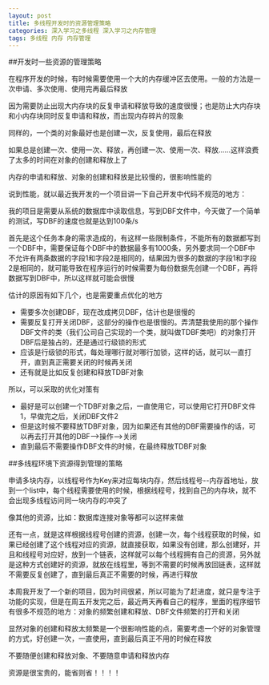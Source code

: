 ```yaml
---
layout: post
title: 多线程开发时的资源管理策略
categories: 深入学习之多线程 深入学习之内存管理
tags: 多线程 内存 内存管理 
---
```


##开发时一些资源的管理策略

在程序开发的时候，有时候需要使用一个大的内存缓冲区去使用。一般的方法是一次申请、多次使用、使用完再最后释放

因为需要防止出现大内存块的反复申请和释放导致的速度很慢；也是防止大内存块和小内存块同时反复申请和释放，而出现内存碎片的现象

同样的，一个类的对象最好也是创建一次，反复使用，最后在释放

如果总是创建一次、使用一次、释放，再创建一次、使用一次、释放……这样浪费了太多的时间在对象的创建和释放上了

内存的申请和释放、对象的创建和释放是比较慢的，很影响性能的

说到性能，就以最近我开发的一个项目讲一下自己开发中代码不规范的地方：

我的项目是需要从系统的数据库中读取信息，写到DBF文件中，今天做了一个简单的测试，写DBF的速度也就是达到100条/s

首先是这个任务本身的需求造成的，有这样一些限制条件，不能所有的数据都写到一个DBF中，需要保证每个DBF中的数据最多有1000条，另外要求同一个DBF中不允许有两条数据的字段1和字段2是相同的，结果因为很多的数据的字段1和字段2是相同的，就可能导致在程序运行的时候需要为每份数据先创建一个DBF，再将数据写到DBF中，所以这样就可能会很慢

估计的原因有如下几个，也是需要重点优化的地方

* 需要多次创建DBF，现在改成拷贝DBF，估计也是很慢的
* 需要反复打开关闭DBF，这部分的操作也是很慢的。弄清楚我使用的那个操作DBF文件的类（我们公司自己实现的一个类，就叫做TDBF类吧）的对象打开DBF后是独占的，还是通过行级锁的形式
* 应该是行级锁的形式，每处理哪行就对哪行加锁，这样的话，就可以一直打开，直到真正需要关闭的时候再关闭
* 还有就是比如反复创建和释放TDBF对象

所以，可以采取的优化对策有

* 最好是可以创建一个TDBF对象之后，一直使用它，可以使用它打开DBF文件1，早做完之后，关闭DBF文件2
* 但是这时候不要释放TDBF对象，因为如果还有其他的DBF需要操作的话，可以再去打开其他的DBF-->操作-->关闭
* 直到最后不需要操作DBF文件的时候，在最终释放TDBF对象

##多线程环境下资源得到管理的策略

申请多块内存，以线程号作为Key来对应每块内存，然后线程号--内存首地址，放到一个list中，每个线程需要使用的时候，根据线程号，找到自己的内存块，就不会出现多线程访问同一块内存的冲突了

像其他的资源，比如：数据库连接对象等都可以这样来做

还有一点，就是这样根据线程号创建的资源，创建一次，每个线程获取的时候，如果已经创建了这个线程对应的资源，就直接获取，如果没有创建，那么创建好，并且和线程号对应好，放到一个链表，这样就可以每个线程拥有自己的资源，另外就是这种方式创建好的资源，就放在线程里，等到不需要的时候再放回链表，这样就不需要反复创建了，直到最后真正不需要的时候，再进行释放

本周我开发了一个新的项目，因为时间很紧，所以可能为了赶进度，就只是专注于功能的实现，但是在周五开发完之后，最近两天再看自己的程序，里面的程序细节有很多不规范的地方：对象的频繁创建和释放、DBF文件频繁的打开和关闭

显然对象的创建和释放太频繁是一个很影响性能的点，需要考虑一个好的对象管理的方式，好创建一次，一直使用，直到最后真正不用的时候在释放

不要随便创建和释放对象、不要随意申请和释放内存

资源是很宝贵的，能省则省！！！！
